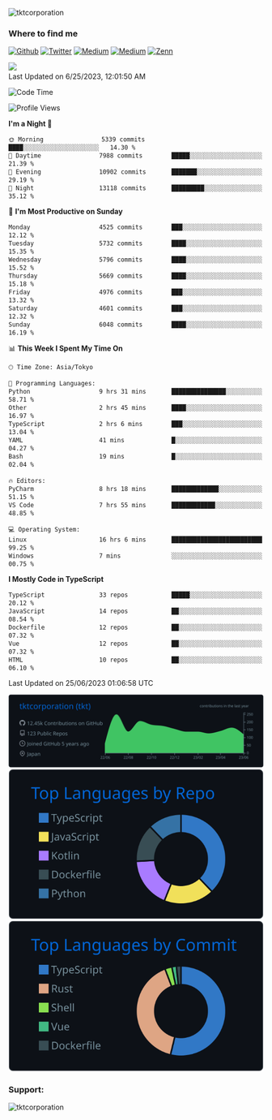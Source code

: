 <p align="left"> <img src="https://komarev.com/ghpvc/?username=tktcorporation&label=Profile%20views&color=0e75b6&style=flat" alt="tktcorporation" /> </p>

<h3>Where to find me</h3>
<p>
<a href="https://github.com/tktcorporation" target="_blank"><img alt="Github" src="https://img.shields.io/badge/GitHub-%2312100E.svg?&style=for-the-badge&logo=Github&logoColor=white" /></a>
<a href="https://twitter.com/tktcorporation" target="_blank"><img alt="Twitter" src="https://img.shields.io/badge/twitter-%231DA1F2.svg?&style=for-the-badge&logo=twitter&logoColor=white" /></a>
<a href="https://www.linkedin.com/in/tktcorporation" target="_blank"><img alt="Medium" src="https://img.shields.io/badge/linkdin-0a66c2.svg?&style=for-the-badge&logo=linkedin&logoColor=white" /></a>
<a href="https://qiita.com/tktcorporation" target="_blank"><img alt="Medium" src="https://img.shields.io/badge/qiita-55C500.svg?&style=for-the-badge&logo=qiita&logoColor=white" /></a>
<a href="https://zenn.dev/tktcorporation" target="_blank"><img alt="Zenn" src="https://img.shields.io/badge/Zenn-3EA8FF.svg?&style=for-the-badge&logo=Zenn&logoColor=white" /></a>
</p>

<!--START_SECTION:lapras-card-->
<a href="https://lapras.com/public/tktcorporation" target="_blank" rel="noopener noreferrer"><img src="https://lapras-card-generator.vercel.app/api/svg?e=3.86&b=3.48&i=3.58&b1=%23232323&b2=%236d6d6d&i1=%23212121&i2=%23818181&l=en" width="300" ></a>  
Last Updated on 6/25/2023, 12:01:50 AM
<!--END_SECTION:lapras-card-->
  
<!--START_SECTION:waka-->
![Code Time](http://img.shields.io/badge/Code%20Time-1%2C047%20hrs%2032%20mins-blue)

![Profile Views](http://img.shields.io/badge/Profile%20Views-0-blue)

**I'm a Night 🦉** 

```text
🌞 Morning                5339 commits        ████░░░░░░░░░░░░░░░░░░░░░   14.30 % 
🌆 Daytime                7988 commits        █████░░░░░░░░░░░░░░░░░░░░   21.39 % 
🌃 Evening                10902 commits       ███████░░░░░░░░░░░░░░░░░░   29.19 % 
🌙 Night                  13118 commits       █████████░░░░░░░░░░░░░░░░   35.12 % 
```
📅 **I'm Most Productive on Sunday** 

```text
Monday                   4525 commits        ███░░░░░░░░░░░░░░░░░░░░░░   12.12 % 
Tuesday                  5732 commits        ████░░░░░░░░░░░░░░░░░░░░░   15.35 % 
Wednesday                5796 commits        ████░░░░░░░░░░░░░░░░░░░░░   15.52 % 
Thursday                 5669 commits        ████░░░░░░░░░░░░░░░░░░░░░   15.18 % 
Friday                   4976 commits        ███░░░░░░░░░░░░░░░░░░░░░░   13.32 % 
Saturday                 4601 commits        ███░░░░░░░░░░░░░░░░░░░░░░   12.32 % 
Sunday                   6048 commits        ████░░░░░░░░░░░░░░░░░░░░░   16.19 % 
```


📊 **This Week I Spent My Time On** 

```text
🕑︎ Time Zone: Asia/Tokyo

💬 Programming Languages: 
Python                   9 hrs 31 mins       ███████████████░░░░░░░░░░   58.71 % 
Other                    2 hrs 45 mins       ████░░░░░░░░░░░░░░░░░░░░░   16.97 % 
TypeScript               2 hrs 6 mins        ███░░░░░░░░░░░░░░░░░░░░░░   13.04 % 
YAML                     41 mins             █░░░░░░░░░░░░░░░░░░░░░░░░   04.27 % 
Bash                     19 mins             █░░░░░░░░░░░░░░░░░░░░░░░░   02.04 % 

🔥 Editors: 
PyCharm                  8 hrs 18 mins       █████████████░░░░░░░░░░░░   51.15 % 
VS Code                  7 hrs 55 mins       ████████████░░░░░░░░░░░░░   48.85 % 

💻 Operating System: 
Linux                    16 hrs 6 mins       █████████████████████████   99.25 % 
Windows                  7 mins              ░░░░░░░░░░░░░░░░░░░░░░░░░   00.75 % 
```

**I Mostly Code in TypeScript** 

```text
TypeScript               33 repos            █████░░░░░░░░░░░░░░░░░░░░   20.12 % 
JavaScript               14 repos            ██░░░░░░░░░░░░░░░░░░░░░░░   08.54 % 
Dockerfile               12 repos            ██░░░░░░░░░░░░░░░░░░░░░░░   07.32 % 
Vue                      12 repos            ██░░░░░░░░░░░░░░░░░░░░░░░   07.32 % 
HTML                     10 repos            ██░░░░░░░░░░░░░░░░░░░░░░░   06.10 % 
```




 Last Updated on 25/06/2023 01:06:58 UTC
<!--END_SECTION:waka-->

[![](https://raw.githubusercontent.com/tktcorporation/tktcorporation/master/profile-summary-card-output/github_dark/0-profile-details.svg)](https://github.com/vn7n24fzkq/github-profile-summary-cards)
[![](https://raw.githubusercontent.com/tktcorporation/tktcorporation/master/profile-summary-card-output/github_dark/1-repos-per-language.svg)](https://github.com/vn7n24fzkq/github-profile-summary-cards) [![](https://raw.githubusercontent.com/tktcorporation/tktcorporation/master/profile-summary-card-output/github_dark/2-most-commit-language.svg)](https://github.com/vn7n24fzkq/github-profile-summary-cards)

<h3 align="left">Support:</h3>
<p><a href="https://www.buymeacoffee.com/tktcorporation"> <img align="left" src="https://cdn.buymeacoffee.com/buttons/v2/default-yellow.png" height="50" width="210" alt="tktcorporation" /></a></p><br><br>
